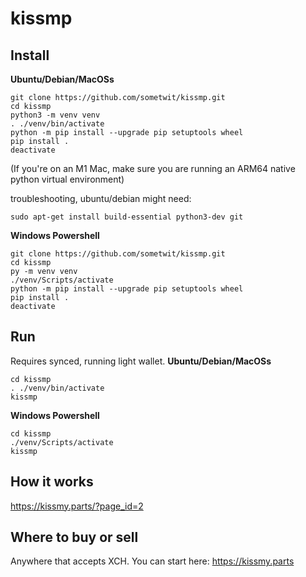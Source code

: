 kissmp
=======

Install
-------

**Ubuntu/Debian/MacOSs**
```
git clone https://github.com/sometwit/kissmp.git
cd kissmp
python3 -m venv venv
. ./venv/bin/activate
python -m pip install --upgrade pip setuptools wheel
pip install .
deactivate
```
(If you're on an M1 Mac, make sure you are running an ARM64 native python virtual environment)

troubleshooting, ubuntu/debian might need:
```
sudo apt-get install build-essential python3-dev git
```

**Windows Powershell**
```
git clone https://github.com/sometwit/kissmp.git
cd kissmp
py -m venv venv
./venv/Scripts/activate
python -m pip install --upgrade pip setuptools wheel
pip install .
deactivate
```

Run
-------
Requires synced, running light wallet.
**Ubuntu/Debian/MacOSs**
```
cd kissmp
. ./venv/bin/activate
kissmp
```
**Windows Powershell**
```
cd kissmp
./venv/Scripts/activate
kissmp
```



How it works
-------
https://kissmy.parts/?page_id=2


Where to buy or sell
-------
Anywhere that accepts XCH.
You can start here:
https://kissmy.parts
